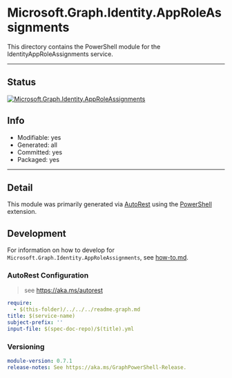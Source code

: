 <!-- region Generated -->
# Microsoft.Graph.Identity.AppRoleAssignments
This directory contains the PowerShell module for the IdentityAppRoleAssignments service.

---
## Status
[![Microsoft.Graph.Identity.AppRoleAssignments](https://img.shields.io/powershellgallery/v/Microsoft.Graph.Identity.AppRoleAssignments.svg?style=flat-square&label=Microsoft.Graph.Identity.AppRoleAssignments "Microsoft.Graph.Identity.AppRoleAssignments")](https://www.powershellgallery.com/packages/Microsoft.Graph.Identity.AppRoleAssignments/)

## Info
- Modifiable: yes
- Generated: all
- Committed: yes
- Packaged: yes

---
## Detail
This module was primarily generated via [AutoRest](https://github.com/Azure/autorest) using the [PowerShell](https://github.com/Azure/autorest.powershell) extension.

## Development
For information on how to develop for `Microsoft.Graph.Identity.AppRoleAssignments`, see [how-to.md](how-to.md).
<!-- endregion -->

### AutoRest Configuration

> see https://aka.ms/autorest

``` yaml
require:
  - $(this-folder)/../../../readme.graph.md
title: $(service-name)
subject-prefix: ''
input-file: $(spec-doc-repo)/$(title).yml
```
### Versioning

``` yaml
module-version: 0.7.1
release-notes: See https://aka.ms/GraphPowerShell-Release.
```
